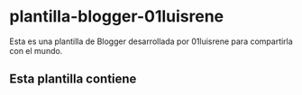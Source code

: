 # plantilla-blogger-01luisrene
Esta es una plantilla de Blogger desarrollada por 01luisrene para compartirla con el mundo.

<h2>Esta plantilla contiene</h2>
